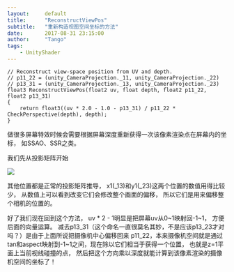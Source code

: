 ```yaml
---
layout:     default
title:      "ReconstructViewPos"
subtitle:   "重新构造视图空间坐标的方法"
date:       2017-08-31 23:15:00
author:     "Tango"
tags:
    - UnityShader
---
```


```shaderlab
// Reconstruct view-space position from UV and depth.
// p11_22 = (unity_CameraProjection._11, unity_CameraProjection._22)
// p13_31 = (unity_CameraProjection._13, unity_CameraProjection._23)
float3 ReconstructViewPos(float2 uv, float depth, float2 p11_22, float2 p13_31)
{
    return float3((uv * 2.0 - 1.0 - p13_31) / p11_22 * CheckPerspective(depth), depth);
}
```

做很多屏幕特效时候会需要根据屏幕深度重新获得一次该像素渲染点在屏幕内的坐标，
如SSAO、SSR之类。

我们先从投影矩阵开始

![](http://tangoyzx.github.io/images/posts/post_1.jpg)

其他位置都是正常的投影矩阵推导，
x1(\_13)和y1(\_23)这两个位置的数值用得比较少，
从数值上可以看到改变它们会修改整个画面的偏移，
所以它们是用来偏移整个相机的位置的。

好了我们现在回到这个方法，
uv * 2 - 1明显是把屏幕uv从0~1映射回-1~1，
方便后面的向量运算。
减去p13\_31（这个命名一直很莫名其妙，不是应该p13\_23才对吗？）是由于上面所说把摄像机中心偏移回来
p11_22，本来摄像机空间就是通过tan和aspect映射到-1~1之间，现在除以它们相当于获得一个位置，
也就是z=1平面上当前视线碰撞的点，
然后把这个方向乘以深度就能计算到该像素渲染的摄像机空间的坐标了！
